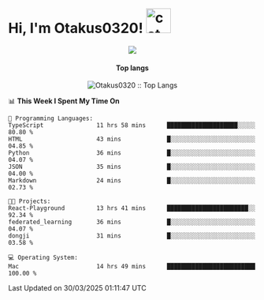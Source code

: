 <h1> Hi, I'm Otakus0320! <img src="https://media.giphy.com/media/mGcNjsfWAjY5AEZNw6/giphy.gif" width="50" alt="cat"></h1>

<p align="center"><img src="https://wakatime.com/badge/user/044d69d0-1253-4f60-96b6-5d19a0f9dde5.svg" /></p>

<h4 align="center">Top langs</h4>

<p align="center"><img src="https://github-readme-stats.vercel.app/api/top-langs/?username=Otakus0320&langs_count=10&theme=tokyonight&layout=compact&timestamp={{random_number}}" alt="Otakus0320 :: Top Langs" /></p>

<!--START_SECTION:waka-->
📊 **This Week I Spent My Time On** 

```text
💬 Programming Languages: 
TypeScript               11 hrs 58 mins      ████████████████████░░░░░   80.80 % 
HTML                     43 mins             █░░░░░░░░░░░░░░░░░░░░░░░░   04.85 % 
Python                   36 mins             █░░░░░░░░░░░░░░░░░░░░░░░░   04.07 % 
JSON                     35 mins             █░░░░░░░░░░░░░░░░░░░░░░░░   04.00 % 
Markdown                 24 mins             █░░░░░░░░░░░░░░░░░░░░░░░░   02.73 % 

🐱‍💻 Projects: 
React-Playground         13 hrs 41 mins      ███████████████████████░░   92.34 % 
federated_learning       36 mins             █░░░░░░░░░░░░░░░░░░░░░░░░   04.07 % 
dongji                   31 mins             █░░░░░░░░░░░░░░░░░░░░░░░░   03.58 % 

💻 Operating System: 
Mac                      14 hrs 49 mins      █████████████████████████   100.00 % 
```


 Last Updated on 30/03/2025 01:11:47 UTC
<!--END_SECTION:waka-->
